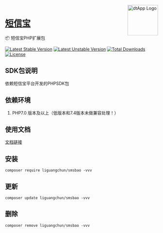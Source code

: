 <img align="right" width="100" src="https://cdn.oss.liguangchun.cn/04/999e9f2f06d396968eacc10ce9bc8a.png" alt="dtApp Logo"/>

<h1 align="left"><a href="https://www.liguangchun.cn/">短信宝</a></h1>

📦 短信宝PHP扩展包

[![Latest Stable Version](https://poser.pugx.org/liguangchun/smsbao/v/stable)](https://packagist.org/packages/liguangchun/smsbao) 
[![Latest Unstable Version](https://poser.pugx.org/liguangchun/smsbao/v/unstable)](https://packagist.org/packages/liguangchun/smsbao) 
[![Total Downloads](https://poser.pugx.org/liguangchun/smsbao/downloads)](https://packagist.org/packages/liguangchun/smsbao) 
[![License](https://poser.pugx.org/liguangchun/smsbao/license)](https://packagist.org/packages/liguangchun/smsbao)

## SDK包说明

依赖短信宝平台开发的PHPSDK包

## 依赖环境

1. PHP7.0 版本及以上（低版本和7.4版本未做兼容处理！）

## 使用文档

[文档链接][https://apidoc.dtapp.net/web/#/9]

## 安装

```text
composer require liguangchun/smsbao -vvv
```

## 更新

```text
composer update liguangchun/smsbao -vvv
```

## 删除

```text
composer remove liguangchun/smsbao -vvv
```


[https://apidoc.dtapp.net/web/#/9]: https://apidoc.dtapp.net/web/#/9
